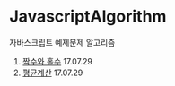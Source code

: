 # JavascriptAlgorithm
자바스크립트 예제문제 알고리즘
1. [짝수와 홀수](./Exercise/EvenOrOdd.js) 17.07.29
2. [평균계산](./Exercise/Average.js) 17.07.29